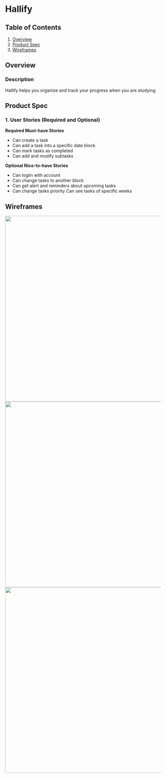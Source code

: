 # Hallify

## Table of Contents
1. [Overview](#Overview)
1. [Product Spec](#Product-Spec)
1. [Wireframes](#Wireframes)

## Overview
### Description
Hallify helps you organize and track your progress when you are studying

## Product Spec

### 1. User Stories (Required and Optional)

**Required Must-have Stories**

* Can create a task
* Can add a task into a specific date block
* Can mark tasks as completed
* Can add and modify subtasks

**Optional Nice-to-have Stories**

* Can logiin with account
* Can change tasks to another block
* Can get alert and reminders about upcoming tasks
* Can change tasks priority
Can see tasks of specific weeks

## Wireframes

<img src="https://user-images.githubusercontent.com/40446586/189917637-c38623b0-7707-4748-abe4-b569258ac3dc.png" width=600>
<img src="https://user-images.githubusercontent.com/40446586/189917751-10cfbe72-e69e-4d92-86fe-e762e415fd62.png" width=600>
<img src="https://user-images.githubusercontent.com/40446586/189917926-c01c527a-5172-4957-bf4c-2d7ea870680b.png" width=600>

